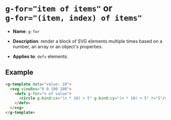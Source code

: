 # `g-for="item of items"` or <br/> `g-for="(item, index) of items"`

- **Name**:  `g-for`

- **Description**: render a block of SVG elements multiple times based on a number, an array or an
object's properties.

- **Applies to**: `defs` elements.

## Example

```html
<g-template data="value: 10">
  <svg viewBox="0 0 100 100">
    <defs g-for="n of value">
      <circle g-bind:cx="(n * 10) + 5" g-bind:cy="(n * 10) + 5" r="5"/>
    </defs>
  </svg>
</g-template>
```

<g-template data="value: 10">
  <svg viewBox="0 0 100 100">
    <defs g-for="n of value">
      <circle g-bind:cx="(n * 10) + 5" g-bind:cy="(n * 10) + 5" r="5"/>
    </defs>
  </svg>
</g-template>